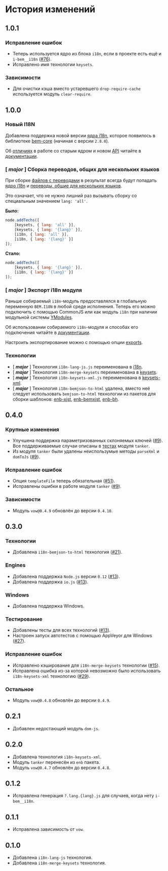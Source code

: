 История изменений
=================

1.0.1
-----

### Исправление ошибок

* Теперь используется ядро из блока `i18n`, если в проекте есть ещё и `i-bem__i18n` ([#76]).
* Исправлено имя технологии `keysets`.

### Зависимости

* Для очистки кэша вместо устаревшего `drop-require-cache` используется модуль `clear-require`.

1.0.0
-----

### Новый I18N

Добавлена поддержка новой версии [ядра i18n](README.md#Ядро-i18n), которое появилось в библиотеке [bem-core](https://ru.bem.info/libs/bem-core) (начиная с версии `2.8.0`).

Об [отличиях](README.md#Отличия-в-работе) в работе со старым ядром и новом [API](README.md#api-i18n) читайте в [документации](README.md).

### [ __*major*__ ] Сборка переводов, общих для нескольких языков

При сборке [файлов с переводами](README.md#Исходные-данные--keysets) в результат всегда будут попадать [ядро i18n](README.md#Ядро-i18n) и [переводы, общие для нескольких языков](README.md#Хранение-общих-keysets-файлов-с-переводами).

Это означает, что не нужно лишний раз вызывать сборку со специальным значением `lang: 'all'`.

**Было:**

```js
node.addTechs([
    [keysets, { lang: 'all' }],
    [keysets, { lang: '{lang}' }],
    [i18n, { lang: 'all' }],
    [i18n, { lang: '{lang}' }]
]);
```

**Стало:**

```js
node.addTechs([
    [keysets, { lang: '{lang}' }],
    [i18n, { lang: '{lang}' }]
]);
```

### [ __*major*__ ] Экспорт i18n модуля

Раньше собираемый `i18n`-модуль предоставлялся в глобальную переменную `BEM.I18N` в любой среде исполнения. Теперь его можно подключить с помощью CommonJS или как модуль `i18n` при наличии модульной системы [YModules](https://ru.bem.info/tools/bem/modules/).

Об использовании собираемого `i18n`-модуля и способах его подключения читайте в [документации](README.md#Использование).

Настроить экспортирование можно с помощью опции [exports](api.ru.md#exports).

### Технологии

* [ __*major*__ ] Технология `i18n-lang-js.js` переименована в [i18n](api.ru.md#i18n).
* [ __*major*__ ] Технология `i18n-merge-keysets` переименована в [keysets](api.ru.md#keysets).
* [ __*major*__ ] Технология `i18n-keysets-xml.js` переименована в [keysets-xml](api.ru.md#keysets-xml).
* [ __*major*__ ] Технология `i18n-bemjson-to-html` удалена, вместо неё следует использовать `bemjson-to-html` технологии из пакетов для сборки шаблонов: [enb-xjst](https://ru.bem.info/tools/bem/enb-xjst/), [enb-bemxjst](https://ru.bem.info/tools/bem/enb-bemxjst/), [enb-bh](https://ru.bem.info/tools/bem/enb-bh/).

0.4.0
-----

### Крупные изменения

* Улучшена поддержка параметризованных склоняемых ключей ([#9]). Все поддерживаемые случаи описаны в [тестах](https://github.com/enb-bem/enb-bem-i18n/blob/master/test/exlib/tanker.test.js) модуля `tanker`.
* Из модуля `tanker` были удалены неиспользумые методы `parseXml` и `domToJs` ([#9]).

### Исправление ошибок

* Опция `templateFile` теперь обязательная ([#51]).
* Исправлены ошибки в работе модуля `tanker` ([#9]).

### Зависимости

* Модуль `vow@0.4.9` обновлён до версии `0.4.10`.

0.3.0
-----

### Технологии

* Добавлена `i18n-bemjson-to-html` технология ([#21]).

### Engines

* Добавлена поддержка `Node.js` версии `0.12` ([#13]).
* Добавлена поддержка `io.js` ([#13]).

### Windows

* Добавлена поддержка Windows.

### Тестирование

* Добавлены тесты для всех технологий ([#13]).
* Настроен запуск автотестов с помощью AppVeyor для Windows ([#27]).

### Исправление ошибок

* Исправлено кэширование для `i18n-merge-keysets` технологии ([#15]).
* Исправлена ошибка из-за которой невозможно было использовать `i18n-keysets-xml` технологию ([#29]).

### Остальное

* Модуль `vow@0.4.8` обновлён до версии `0.4.9`.

0.2.1
-----

* Добавлен недостающий модуль `dom-js`.

0.2.0
-----

* Добавлена технология `i18n-keysets-xml`.
* Модуль `tanker` перенесён из `enb` пакета.
* Модуль `vow@0.4.7` обновлён до версии `0.4.8`.

0.1.2
-----

* Исправлена генерация `?.lang.{lang}.js` для случаев, когда нету `i-bem__i18n`.

0.1.1
-----

* Исправлена зависимость от `vow`.

0.1.0
-----

* Добавлена `i18n-lang-js` технология.
* Добавлена `i18n-merge-keysets` технология.

[#76]: https://github.com/enb-bem/enb-bem-i18n/issues/76
[#51]: https://github.com/enb-bem/enb-bem-i18n/issues/51
[#29]: https://github.com/enb-bem/enb-bem-i18n/issues/29
[#27]: https://github.com/enb-bem/enb-bem-i18n/issues/27
[#21]: https://github.com/enb-bem/enb-bem-i18n/issues/21
[#15]: https://github.com/enb-bem/enb-bem-i18n/issues/15
[#13]: https://github.com/enb-bem/enb-bem-i18n/issues/13
[#9]: https://github.com/enb-bem/enb-bem-i18n/pull/9
